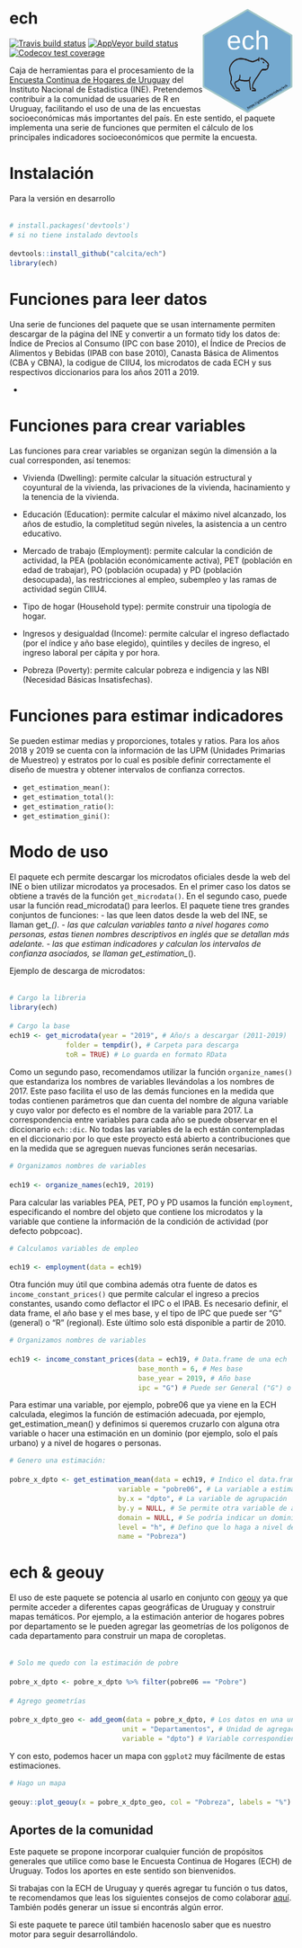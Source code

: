 
<!-- README.md is generated from README.Rmd. Please edit that file -->

# ech <img align="right" src="man/figures/ech_logo.png" alt="logo" width="160">

<!-- badges: start -->

<!-- [![CRAN/METACRAN Version](https://www.r-pkg.org/badges/version/ech)](https://CRAN.R-project.org/package=ech) -->

<!-- [![CRAN/METACRAN Total downloads](http://cranlogs.r-pkg.org/badges/grand-total/ech?color=blue)](https://CRAN.R-project.org/package=ech)  -->

<!-- [![CRAN/METACRAN downloads per month](http://cranlogs.r-pkg.org/badges/ech?color=orange)](https://CRAN.R-project.org/package=ech) -->

[![Travis build
status](https://travis-ci.org/calcita/ech.svg?branch=master)](https://travis-ci.org/calcita/ech)
[![AppVeyor build
status](https://ci.appveyor.com/api/projects/status/github/calcita/ech?branch=master&svg=true)](https://ci.appveyor.com/project/calcita/ech)
[![Codecov test
coverage](https://codecov.io/gh/calcita/ech/branch/master/graph/badge.svg)](https://codecov.io/gh/calcita/ech?branch=master)
<!-- badges: end -->

Caja de herramientas para el procesamiento de la [Encuesta Continua de
Hogares de Uruguay](http://www.ine.gub.uy/encuesta-continua-de-hogares1)
del Instituto Nacional de Estadística (INE). Pretendemos contribuir a la
comunidad de usuaries de R en Uruguay, facilitando el uso de una de las
encuestas socioeconómicas más importantes del país. En este sentido, el
paquete implementa una serie de funciones que permiten el cálculo de los
principales indicadores socioeconómicos que permite la encuesta.

# Instalación

<!-- Para la versión estable -->

Para la versión en desarrollo

``` r

# install.packages('devtools') 
# si no tiene instalado devtools

devtools::install_github("calcita/ech")
library(ech)
```

# Funciones para leer datos

Una serie de funciones del paquete que se usan internamente permiten
descargar de la página del INE y convertir a un formato tidy los datos
de: Índice de Precios al Consumo (IPC con base 2010), el Índice de
Precios de Alimentos y Bebidas (IPAB con base 2010), Canasta Básica de
Alimentos (CBA y CBNA), la codigue de CIIU4, los microdatos de cada ECH
y sus respectivos diccionarios para los años 2011 a 2019.

  - 
# Funciones para crear variables

Las funciones para crear variables se organizan según la dimensión a la
cual corresponden, así tenemos:

  - Vivienda (Dwelling): permite calcular la situación estructural y
    coyuntural de la vivienda, las privaciones de la vivienda,
    hacinamiento y la tenencia de la vivienda.

  - Educación (Education): permite calcular el máximo nivel alcanzado,
    los años de estudio, la completitud según niveles, la asistencia a
    un centro educativo.

  - Mercado de trabajo (Employment): permite calcular la condición de
    actividad, la PEA (población económicamente activa), PET (población
    en edad de trabajar), PO (población ocupada) y PD (población
    desocupada), las restricciones al empleo, subempleo y las ramas de
    actividad según CIIU4.

  - Tipo de hogar (Household type): permite construir una tipología de
    hogar.

  - Ingresos y desigualdad (Income): permite calcular el ingreso
    deflactado (por el índice y año base elegido), quintiles y deciles
    de ingreso, el ingreso laboral per cápita y por hora.

  - Pobreza (Poverty): permite calcular pobreza e indigencia y las NBI
    (Necesidad Básicas Insatisfechas).

# Funciones para estimar indicadores

Se pueden estimar medias y proporciones, totales y ratios. Para los años
2018 y 2019 se cuenta con la información de las UPM (Unidades Primarias
de Muestreo) y estratos por lo cual es posible definir correctamente el
diseño de muestra y obtener intervalos de confianza correctos.

  - `get_estimation_mean()`:  
  - `get_estimation_total()`:  
  - `get_estimation_ratio()`:  
  - `get_estimation_gini()`:

# Modo de uso

El paquete ech permite descargar los microdatos oficiales desde la web
del INE o bien utilizar microdatos ya procesados. En el primer caso los
datos se obtiene a través de la función `get_microdata()`. En el segundo
caso, puede usar la función read\_microdata() para leerlos. El paquete
tiene tres grandes conjuntos de funciones: - las que leen datos desde la
web del INE, se llaman get\_*(). - las que calculan variables tanto a
nivel hogares como personas, estas tienen nombres descriptivos en inglés
que se detallan más adelante. - las que estiman indicadores y calculan
los intervalos de confianza asociados, se llaman get\_estimation\_*().

Ejemplo de descarga de microdatos:

``` r

# Cargo la libreria
library(ech)

# Cargo la base
ech19 <- get_microdata(year = "2019", # Año/s a descargar (2011-2019)
              folder = tempdir(), # Carpeta para descarga   
              toR = TRUE) # Lo guarda en formato RData 
```

Como un segundo paso, recomendamos utilizar la función
`organize_names()` que estandariza los nombres de variables llevándolas
a los nombres de 2017. Este paso facilita el uso de las demás funciones
en la medida que todas contienen parámetros que dan cuenta del nombre de
alguna variable y cuyo valor por defecto es el nombre de la variable
para 2017. La correspondencia entre variables para cada año se puede
observar en el diccionario `ech::dic`. No todas las variables de la ech
están contempladas en el diccionario por lo que este proyecto está
abierto a contribuciones que en la medida que se agreguen nuevas
funciones serán necesarias.

``` r
# Organizamos nombres de variables

ech19 <- organize_names(ech19, 2019)
```

Para calcular las variables PEA, PET, PO y PD usamos la función
`employment`, especificando el nombre del objeto que contiene los
microdatos y la variable que contiene la información de la condición de
actividad (por defecto pobpcoac).

``` r
# Calculamos variables de empleo

ech19 <- employment(data = ech19)
```

Otra función muy útil que combina además otra fuente de datos es
`income_constant_prices()` que permite calcular el ingreso a precios
constantes, usando como deflactor el IPC o el IPAB. Es necesario
definir, el data frame, el año base y el mes base, y el tipo de IPC que
puede ser “G” (general) o “R” (regional). Este último solo está
disponible a partir de 2010.

``` r
# Organizamos nombres de variables

ech19 <- income_constant_prices(data = ech19, # Data.frame de una ech
                                base_month = 6, # Mes base 
                                base_year = 2019, # Año base
                                ipc = "G") # Puede ser General ("G") o Regional ("R")
```

Para estimar una variable, por ejemplo, pobre06 que ya viene en la ECH
calculada, elegimos la función de estimación adecuada, por ejemplo,
get\_estimation\_mean() y definimos si queremos cruzarlo con alguna otra
variable o hacer una estimación en un dominio (por ejemplo, solo el país
urbano) y a nivel de hogares o personas.

``` r
# Genero una estimación:

pobre_x_dpto <- get_estimation_mean(data = ech19, # Indico el data.frame
                           variable = "pobre06", # La variable a estimar
                           by.x = "dpto", # La variable de agrupación
                           by.y = NULL, # Se permite otra variable de agrupación
                           domain = NULL, # Se podría indicar un dominio
                           level = "h", # Defino que lo haga a nivel de hogar
                           name = "Pobreza") 
```

# ech & geouy

El uso de este paquete se potencia al usarlo en conjunto con
[geouy](https://github.com/RichDeto/geouy) ya que permite acceder a
diferentes capas geográficas de Uruguay y construir mapas temáticos. Por
ejemplo, a la estimación anterior de hogares pobres por departamento se
le pueden agregar las geometrías de los polígonos de cada departamento
para construir un mapa de coropletas.

``` r

# Solo me quedo con la estimación de pobre 

pobre_x_dpto <- pobre_x_dpto %>% filter(pobre06 == "Pobre")

# Agrego geometrías

pobre_x_dpto_geo <- add_geom(data = pobre_x_dpto, # Los datos en una unidad geográfica de entre las opciones
                            unit = "Departamentos", # Unidad de agregación de los datos
                            variable = "dpto") # Variable correspondiente a los códigos a la unidad
```

Y con esto, podemos hacer un mapa con `ggplot2` muy fácilmente de estas
estimaciones.

``` r
# Hago un mapa

geouy::plot_geouy(x = pobre_x_dpto_geo, col = "Pobreza", labels = "%")
```

## Aportes de la comunidad

Este paquete se propone incorporar cualquier función de propósitos
generales que utilice como base le Encuesta Continua de Hogares (ECH) de
Uruguay. Todos los aportes en este sentido son bienvenidos.

Si trabajas con la ECH de Uruguay y querés agregar tu función o tus
datos, te recomendamos que leas los siguientes consejos de como
colaborar [aquí](https://github.com/calcita/ech/issues/2). También podés
generar un issue si encontrás algún error.

Si este paquete te parece útil también hacenoslo saber que es nuestro
motor para seguir desarrollándolo.
